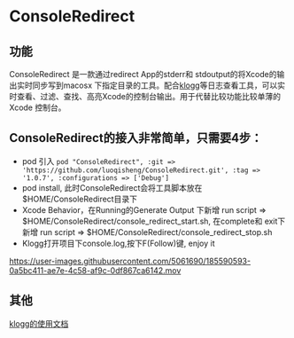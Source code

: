# ConsoleRedirect
## 功能
ConsoleRedirect 是一款通过redirect App的stderr和 stdoutput的将Xcode的输出实时同步写到macosx 下指定目录的工具。配合[klogg](https://github.com/variar/klogg)等日志查看工具，可以实时查看、过滤、查找、高亮Xcode的控制台输出。用于代替比较功能比较单薄的Xcode 控制台。


## ConsoleRedirect的接入非常简单，只需要4步：

* pod 引入 
`pod "ConsoleRedirect", :git => 'https://github.com/luoqisheng/ConsoleRedirect.git', :tag => '1.0.7', :configurations => ['Debug']`
* pod install, 此时ConsoleRedirect会将工具脚本放在$HOME/ConsoleRedirect目录下
* Xcode Behavior，在Running的Generate Output 下新增 run script => $HOME/ConsoleRedirect/console_redirect_start.sh, 在complete和 exit下新增 run script => $HOME/ConsoleRedirect/console_redirect_stop.sh
* Klogg打开项目下console.log,按下F(Follow)键, enjoy it


https://user-images.githubusercontent.com/5061690/185590593-0a5bc411-ae7e-4c58-af9c-0df867ca6142.mov

## 其他
[klogg的使用文档](https://github.com/variar/klogg/blob/master/DOCUMENTATION.md)
